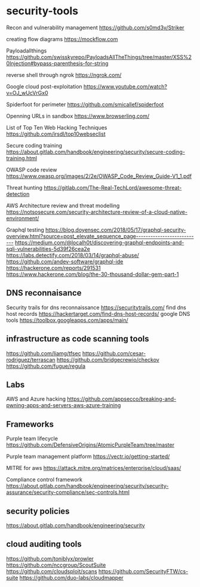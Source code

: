 # security-tools

Recon and vulnerability management
https://github.com/s0md3v/Striker

creating flow diagrams
https://mockflow.com

Payloadallthings
https://github.com/swisskyrepo/PayloadsAllTheThings/tree/master/XSS%20Injection#bypass-parenthesis-for-string

reverse shell through ngrok
https://ngrok.com/

Google cloud post-exploitation
https://www.youtube.com/watch?v=OJ_wUcVrGx0

Spiderfoot for perimeter
https://github.com/smicallef/spiderfoot

Openning URLs in sandbox
https://www.browserling.com/

List of Top Ten Web Hacking Techniques 
https://github.com/irsdl/top10webseclist

Secure coding training
https://about.gitlab.com/handbook/engineering/security/secure-coding-training.html

OWASP code review
https://www.owasp.org/images/2/2e/OWASP_Code_Review_Guide-V1_1.pdf

Threat hunting
https://gitlab.com/The-Real-TechLord/awesome-threat-detection


AWS Architecture review and threat modelling
https://notsosecure.com/security-architecture-review-of-a-cloud-native-environment/

Graphql testing
https://blog.doyensec.com/2018/05/17/graphql-security-overview.html?source=post_elevate_sequence_page---------------------------
https://medium.com/@localh0t/discovering-graphql-endpoints-and-sqli-vulnerabilities-5d39f26cea2e
https://labs.detectify.com/2018/03/14/graphql-abuse/
https://github.com/andev-software/graphql-ide
https://hackerone.com/reports/291531
https://www.hackerone.com/blog/the-30-thousand-dollar-gem-part-1


## DNS reconnaisance
Security trails for dns reconnaissance
https://securitytrails.com/
find dns host records
https://hackertarget.com/find-dns-host-records/
google DNS tools
https://toolbox.googleapps.com/apps/main/

## infrastructure as code scanning tools
https://github.com/liamg/tfsec
https://github.com/cesar-rodriguez/terrascan
https://github.com/bridgecrewio/checkov
https://github.com/fugue/regula


## Labs
AWS and Azure hacking 
https://github.com/appsecco/breaking-and-pwning-apps-and-servers-aws-azure-training

## Frameworks

Purple team lifecycle
https://github.com/DefensiveOrigins/AtomicPurpleTeam/tree/master

Purple team management platform
https://vectr.io/getting-started/

MITRE for aws
https://attack.mitre.org/matrices/enterprise/cloud/saas/

Compliance control framework
https://about.gitlab.com/handbook/engineering/security/security-assurance/security-compliance/sec-controls.html

## security policies
https://about.gitlab.com/handbook/engineering/security

## cloud auditing tools
https://github.com/toniblyx/prowler
https://github.com/nccgroup/ScoutSuite
https://github.com/cloudsploit/scans
https://github.com/SecurityFTW/cs-suite
https://github.com/duo-labs/cloudmapper

